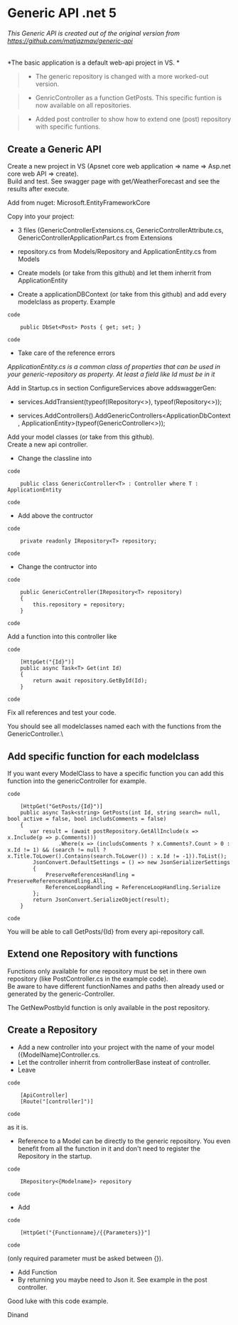 # Generic API .net 5

###### This Generic API is created out of the original version from https://github.com/matjazmav/generic-api

*The basic application is a default web-api project in VS. *

>- The generic repository is changed with a more worked-out version. 

>- GenricController as a function GetPosts. 
This specific funtion is now available on all repositories.

>- Added post controller to show how to extend one (post) repository with specific funtions. 

## Create a Generic API
Create a new project in VS (Apsnet core web application => name => Asp.net core web API => create).\
Build and test. See swagger page with get/WeatherForecast and see the results after execute.

Add from nuget: Microsoft.EntityFrameworkCore

Copy into your project:
- 3 files (GenericControllerExtensions.cs, GenericControllerAttribute.cs, GenericControllerApplicationPart.cs from Extensions
- repository.cs from Models/Repository and ApplicationEntity.cs from Models

- Create models (or take from this github) and let them inherrit from ApplicationEntity
- Create a applicationDBContext (or take from this github) and add every modelclass as property. Example 

`code` 

        public DbSet<Post> Posts { get; set; }
        
`code`

- Take care of the reference errors

*ApplicationEntity.cs is a common class of properties that can be used in your generic-repository as property. At least a field like Id must be in it*

Add in Startup.cs in section ConfigureServices above addswaggerGen:

-  services.AddTransient(typeof(IRepository<>), typeof(Repository<>));

-  services.AddControllers().AddGenericControllers<ApplicationDbContext, ApplicationEntity>(typeof(GenericController<>));

Add your model classes (or take from this github).\
Create a new api controller.
- Change the classline into 

`code` 

        public class GenericController<T> : Controller where T : ApplicationEntity 

`code`
- Add above the contructor 

`code` 

        private readonly IRepository<T> repository; 

`code`
- Change the contructor into

`code` 

        public GenericController(IRepository<T> repository)        
        {
            this.repository = repository;
        }
        
`code`

Add a function into this controller like

`code`

        [HttpGet("{Id}")]
        public async Task<T> Get(int Id) 
        {
            return await repository.GetById(Id);
        }

`code`

Fix all references and test your code. 

You should see all modelclasses named each with the functions from the GenericController.\

## Add specific function for each modelclass
If you want every ModelClass to have a specific function you can add this function into the genericController for example.

`code`

        [HttpGet("GetPosts/{Id}")]
        public async Task<string> GetPosts(int Id, string search= null, bool active = false, bool includsComments = false)
        {
           var result = (await postRepository.GetAllInclude(x => x.Include(p => p.Comments)))
                    .Where(x => (includsComments ? x.Comments?.Count > 0 : x.Id != 1) && (search != null ? x.Title.ToLower().Contains(search.ToLower()) : x.Id != -1)).ToList();
            JsonConvert.DefaultSettings = () => new JsonSerializerSettings
            {
                PreserveReferencesHandling = PreserveReferencesHandling.All,
                ReferenceLoopHandling = ReferenceLoopHandling.Serialize
            };
            return JsonConvert.SerializeObject(result);
        }
        
`code`

You will be able to call GetPosts/{Id} from every api-repository call. 

## Extend one Repository with functions

Functions only available for one repository must be set in there own repository (like PostController.cs in the example code).\
Be aware to have different functionNames and paths then already used or generated by the generic-Controller. 

The GetNewPostbyId function is only available in the post repository.

## Create a Repository
- Add a new controller into your project with the name of your model ({ModelName}Controller.cs.
- Let the controller inherrit from controllerBase insteat of controller.
- Leave 

`code` 

        [ApiController]
        [Route("[controller]")] 

`code` 

as it is.
- Reference to a Model can be directly to the generic repository. You even benefit from all the function in it and don't need to register the Repository in the startup. 

 `code` 
 
        IRepository<{Modelname}> repository 
 
 `code`
 
- Add 

`code`

        [HttpGet("{Functionname}/{{Parameters}}"] 

`code` 

(only required parameter must be asked between {}).
- Add Function
- By returning you maybe need to Json it. See example in the post controller. 

Good luke with this code example.

Dinand
